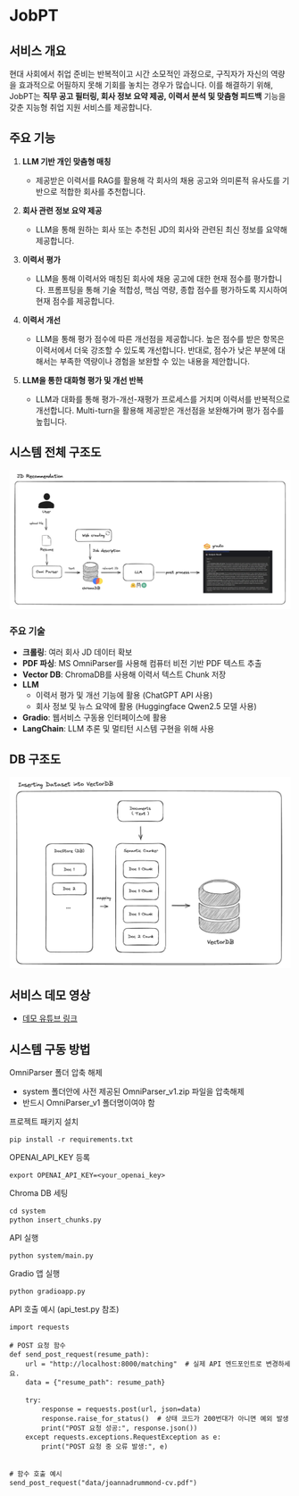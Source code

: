 # JobPT

## 서비스 개요

현대 사회에서 취업 준비는 반복적이고 시간 소모적인 과정으로, 구직자가 자신의 역량을 효과적으로 어필하지 못해 기회를 놓치는 경우가 많습니다. 이를 해결하기 위해, JobPT는 **직무 공고 필터링, 회사 정보 요약 제공, 이력서 분석 및 맞춤형 피드백** 기능을 갖춘 지능형 취업 지원 서비스를 제공합니다.

## 주요 기능

1. **LLM 기반 개인 맞춤형 매칭**

    - 제공받은 이력서를 RAG를 활용해 각 회사의 채용 공고와 의미론적 유사도를 기반으로 적합한 회사를 추천합니다.

2. **회사 관련 정보 요약 제공**

    - LLM을 통해 원하는 회사 또는 추천된 JD의 회사와 관련된 최신 정보를 요약해 제공합니다.

3. **이력서 평가**

    - LLM을 통해 이력서와 매칭된 회사에 채용 공고에 대한 현재 점수를 평가합니다. 프롬프팅을 통해 기술 적합성, 핵심 역량, 종합 점수를 평가하도록 지시하여 현재 점수를 제공합니다.

4. **이력서 개선**

    - LLM을 통해 평가 점수에 따른 개선점을 제공합니다. 높은 점수를 받은 항목은 이력서에서 더욱 강조할 수 있도록 개선합니다. 반대로, 점수가 낮은 부분에 대해서는 부족한 역량이나 경험을 보완할 수 있는 내용을 제안합니다.

5. **LLM을 통한 대화형 평가 및 개선 반복**
    - LLM과 대화를 통해 평가-개선-재평가 프로세스를 거치며 이력서를 반복적으로 개선합니다. Multi-turn을 활용해 제공받은 개선점을 보완해가며 평가 점수를 높힙니다.

## 시스템 전체 구조도

![pipeline](./assets/system_pipeline.png)

### 주요 기술

-   **크롤링**: 여러 회사 JD 데이터 확보
-   **PDF 파싱**: MS OmniParser를 사용해 컴퓨터 비전 기반 PDF 텍스트 추출
-   **Vector DB**: ChromaDB를 사용해 이력서 텍스트 Chunk 저장
-   **LLM**
    -   이력서 평가 및 개선 기능에 활용 (ChatGPT API 사용)
    -   회사 정보 및 뉴스 요약에 활용 (Huggingface Qwen2.5 모델 사용)
-   **Gradio**: 웹서비스 구동용 인터페이스에 활용
-   **LangChain**: LLM 추론 및 멀티턴 시스템 구현을 위해 사용

## DB 구조도

![vectordb](./assets/inserting_data.png)

## 서비스 데모 영상

-   [데모 유튜브 링크](https://www.youtube.com/watch?v=m6EhfmpShCg)

## 시스템 구동 방법

OmniParser 폴더 압축 해제

-   system 폴더안에 사전 제공된 OmniParser_v1.zip 파일을 압축해제
-   반드시 OmniParser_v1 폴더명이여야 함

프로젝트 패키지 설치

```
pip install -r requirements.txt
```

OPENAI_API_KEY 등록

```
export OPENAI_API_KEY=<your_openai_key>
```

Chroma DB 세팅

```
cd system
python insert_chunks.py
```

API 실행

```
python system/main.py
```

Gradio 앱 실행

```
python gradioapp.py
```

API 호출 예시 (api_test.py 참조)

```
import requests

# POST 요청 함수
def send_post_request(resume_path):
    url = "http://localhost:8000/matching"  # 실제 API 엔드포인트로 변경하세요.
    data = {"resume_path": resume_path}

    try:
        response = requests.post(url, json=data)
        response.raise_for_status()  # 상태 코드가 200번대가 아니면 예외 발생
        print("POST 요청 성공:", response.json())
    except requests.exceptions.RequestException as e:
        print("POST 요청 중 오류 발생:", e)


# 함수 호출 예시
send_post_request("data/joannadrummond-cv.pdf")
```
